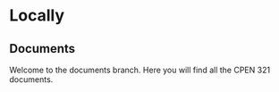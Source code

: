# Locally

## Documents 
Welcome to the documents branch. Here you will find all the CPEN 321 documents. 
